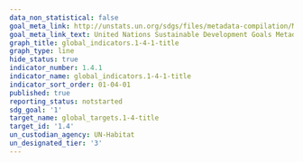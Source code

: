 ```yaml
---
data_non_statistical: false
goal_meta_link: http://unstats.un.org/sdgs/files/metadata-compilation/Metadata-Goal-1.pdf
goal_meta_link_text: United Nations Sustainable Development Goals Metadata (pdf 894kB)
graph_title: global_indicators.1-4-1-title
graph_type: line
hide_status: true
indicator_number: 1.4.1
indicator_name: global_indicators.1-4-1-title
indicator_sort_order: 01-04-01
published: true
reporting_status: notstarted
sdg_goal: '1'
target_name: global_targets.1-4-title
target_id: '1.4'
un_custodian_agency: UN-Habitat
un_designated_tier: '3'
---
```

